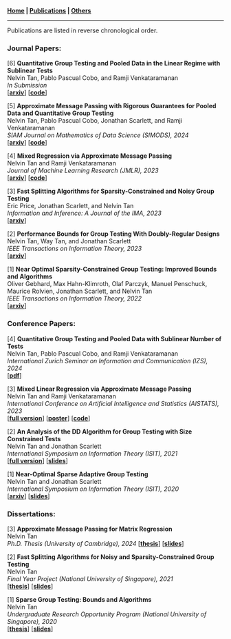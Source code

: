 **[Home](./) \| [Publications](./publications.html) \| [Others](./others.html)**

---

Publications are listed in reverse chronological order. 

### Journal Papers:

[6] **Quantitative Group Testing and Pooled Data in the Linear Regime with Sublinear Tests** \
Nelvin Tan, Pablo Pascual Cobo, and Ramji Venkataramanan \
_In Submission_ \
\[[**arxiv**](https://arxiv.org/abs/2408.00385)\] \[[**code**](https://github.com/PabloPasc/SC_AMP_QGT)\]

[5] **Approximate Message Passing with Rigorous Guarantees for Pooled Data and Quantitative Group Testing** \
Nelvin Tan, Pablo Pascual Cobo, Jonathan Scarlett, and Ramji Venkataramanan \
_SIAM Journal on Mathematics of Data Science (SIMODS), 2024_ \
\[[**arxiv**](https://arxiv.org/abs/2309.15507)\] \[[**code**](https://github.com/PabloPasc/AMP_Pooled_QGT)\]

[4] **Mixed Regression via Approximate Message Passing** \
Nelvin Tan and Ramji Venkataramanan \
_Journal of Machine Learning Research (JMLR), 2023_ \
\[[**arxiv**](https://arxiv.org/abs/2304.02229)\] \[[**code**](https://github.com/nelvintan/AMP_for_Mixed_Regression)\]

[3] **Fast Splitting Algorithms for Sparsity-Constrained and Noisy Group Testing** \
Eric Price, Jonathan Scarlett, and Nelvin Tan \
_Information and Inference: A Journal of the IMA, 2023_ \
\[[**arxiv**](https://arxiv.org/abs/2106.00308)\]

[2] **Performance Bounds for Group Testing With Doubly-Regular Designs** \
Nelvin Tan, Way Tan, and Jonathan Scarlett \
_IEEE Transactions on Information Theory, 2023_ \
\[[**arxiv**](https://arxiv.org/abs/2201.03745)\]

[1] **Near Optimal Sparsity-Constrained Group Testing: Improved Bounds and Algorithms** \
Oliver Gebhard, Max Hahn-Klimroth, Olaf Parczyk, Manuel Penschuck, Maurice Rolvien, Jonathan Scarlett, and Nelvin Tan \
_IEEE Transactions on Information Theory, 2022_ \
\[[**arxiv**](https://arxiv.org/abs/2004.11860)\]

### Conference Papers:

[4] **Quantitative Group Testing and Pooled Data with Sublinear Number of Tests** \
Nelvin Tan, Pablo Pascual Cobo, and Ramji Venkataramanan \
_International Zurich Seminar on Information and Communication (IZS), 2024_ \
\[[**pdf**](https://www.research-collection.ethz.ch/bitstream/handle/20.500.11850/664209/Proceedings.pdf?sequence=1#page=14)\]

[3] **Mixed Linear Regression via Approximate Message Passing** \
Nelvin Tan and Ramji Venkataramanan \
_International Conference on Artificial Intelligence and Statistics (AISTATS), 2023_ \
\[[**full version**](https://arxiv.org/abs/2304.02229)\] \[[**poster**](http://nelvintan.github.io/files/MLR_Poster.pdf)\] \[[**code**](https://github.com/nelvintan/AMP_for_Mixed_Linear_Regression)\]

[2] **An Analysis of the DD Algorithm for Group Testing with Size Constrained Tests** \
Nelvin Tan and Jonathan Scarlett \
_International Symposium on Information Theory (ISIT), 2021_ \
\[[**full version**](https://arxiv.org/abs/2201.03745)\] \[[**slides**](http://nelvintan.github.io/files/ISIT2021_slides.pdf)\]

[1] **Near-Optimal Sparse Adaptive Group Testing** \
Nelvin Tan and Jonathan Scarlett \
_International Symposium on Information Theory (ISIT), 2020_ \
\[[**arxiv**](https://arxiv.org/abs/2004.03119v1)\] \[[**slides**](http://nelvintan.github.io/files/ISIT2020_slides.pdf)\]

### Dissertations:

[3] **Approximate Message Passing for Matrix Regression** \
Nelvin Tan \
_Ph.D. Thesis (University of Cambridge), 2024_
\[[**thesis**](https://www.repository.cam.ac.uk/items/3eb748bc-42bc-48af-a1ac-b9f6c726cbc0)\] \[[**slides**](http://nelvintan.github.io/files/PhD_slides.pdf)\]

[2] **Fast Splitting Algorithms for Noisy and Sparsity-Constrained Group Testing** \
Nelvin Tan \
_Final Year Project (National University of Singapore), 2021_ \
\[[**thesis**](http://nelvintan.github.io/files/FYP_Final_Report.pdf)\] \[[**slides**](http://nelvintan.github.io/files/FYP_Slides.pdf)\]

[1] **Sparse Group Testing: Bounds and Algorithms** \
Nelvin Tan \
_Undergraduate Research Opportunity Program (National University of Singapore), 2020_ \
\[[**thesis**](http://nelvintan.github.io/files/UROP_Final_Report.pdf)\] \[[**slides**](http://nelvintan.github.io/files/UROP_Slides.pdf)\]
